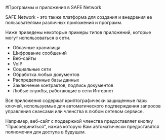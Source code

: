 #Программы и приложения в SAFE Network

SAFE Network - это также платформа для создания и внедрения ее пользователями различных приложений и программ.

Ниже приведены некоторые примеры типов приложений, которые могут использоваться в сети.

* Облачные хранилища
* Шифрование сообщений
* Веб-сайты
* VoIP
* Социальные сети
* Обработка любых документов
* Распределенные базы данных
* Заключение контрактов, подпись документов
* Любые службы, работающие в сети Интернет

Все приложения содержат криптографически защищенные пары ключей, используемые для автоматического подтверждения запросов управления сеансами или членства в любом сетевом сервисе.

Например, веб-сайт с поддержкой членства предоставляет кнопку "Присоединиться", нажав которую Вам автоматически предоставятся полномочия для доступа в будущем.
